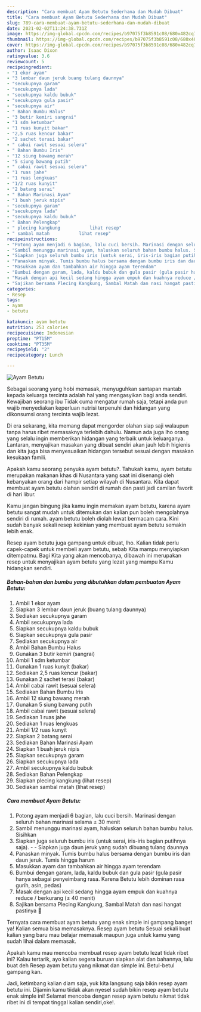 ```yaml
---
description: "Cara membuat Ayam Betutu Sederhana dan Mudah Dibuat"
title: "Cara membuat Ayam Betutu Sederhana dan Mudah Dibuat"
slug: 789-cara-membuat-ayam-betutu-sederhana-dan-mudah-dibuat
date: 2021-02-02T11:24:38.731Z
image: https://img-global.cpcdn.com/recipes/b97075f3b8591c08/680x482cq70/ayam-betutu-foto-resep-utama.jpg
thumbnail: https://img-global.cpcdn.com/recipes/b97075f3b8591c08/680x482cq70/ayam-betutu-foto-resep-utama.jpg
cover: https://img-global.cpcdn.com/recipes/b97075f3b8591c08/680x482cq70/ayam-betutu-foto-resep-utama.jpg
author: Isaac Dixon
ratingvalue: 3.6
reviewcount: 5
recipeingredient:
- "1 ekor ayam"
- "3 lembar daun jeruk buang tulang daunnya"
- "secukupnya garam"
- "secukupnya lada"
- "secukupnya kaldu bubuk"
- "secukupnya gula pasir"
- "secukupnya air"
- " Bahan Bumbu Halus"
- "3 butir kemiri sangrai"
- "1 sdm ketumbar"
- "1 ruas kunyit bakar"
- "2,5 ruas kencur bakar"
- "2 sachet terasi bakar"
- " cabai rawit sesuai selera"
- " Bahan Bumbu Iris"
- "12 siung bawang merah"
- "5 siung bawang putih"
- " cabai rawit sesuai selera"
- "1 ruas jahe"
- "1 ruas lengkuas"
- "1/2 ruas kunyit"
- "2 batang serai"
- " Bahan Marinasi Ayam"
- "1 buah jeruk nipis"
- "secukupnya garam"
- "secukupnya lada"
- "secukupnya kaldu bubuk"
- " Bahan Pelengkap"
- " plecing kangkung           lihat resep"
- " sambal matah           lihat resep"
recipeinstructions:
- "Potong ayam menjadi 6 bagian, lalu cuci bersih. Marinasi dengan seluruh bahan marinasi selama ± 30 menit"
- "Sambil menunggu marinasi ayam, haluskan seluruh bahan bumbu halus. Sisihkan"
- "Siapkan juga seluruh bumbu iris (untuk serai, iris-iris bagian putihnya saja).  Siapkan juga daun jeruk yang sudah dibuang tulang daunnya"
- "Panaskan minyak. Tumis bumbu halus bersama dengan bumbu iris dan daun jeruk. Tumis hingga harum"
- "Masukkan ayam dan tambahkan air hingga ayam terendam"
- "Bumbui dengan garam, lada, kaldu bubuk dan gula pasir (gula pasir hanya sebagai penyeimbang rasa. Karena Betutu lebih dominan rasa gurih, asin, pedas)"
- "Masak dengan api kecil sedang hingga ayam empuk dan kuahnya reduce / berkurang (± 40 menit)"
- "Sajikan bersama Plecing Kangkung, Sambal Matah dan nasi hangat pastinya 🤭"
categories:
- Resep
tags:
- ayam
- betutu

katakunci: ayam betutu 
nutrition: 253 calories
recipecuisine: Indonesian
preptime: "PT15M"
cooktime: "PT35M"
recipeyield: "2"
recipecategory: Lunch

---
```



![Ayam Betutu](https://img-global.cpcdn.com/recipes/b97075f3b8591c08/680x482cq70/ayam-betutu-foto-resep-utama.jpg)

Sebagai seorang yang hobi memasak, menyuguhkan santapan mantab kepada keluarga tercinta adalah hal yang mengasyikan bagi anda sendiri. Kewajiban seorang ibu Tidak cuma mengatur rumah saja, tetapi anda pun wajib menyediakan keperluan nutrisi terpenuhi dan hidangan yang dikonsumsi orang tercinta wajib lezat.

Di era  sekarang, kita memang dapat mengorder olahan siap saji walaupun tanpa harus ribet memasaknya terlebih dahulu. Namun ada juga lho orang yang selalu ingin memberikan hidangan yang terbaik untuk keluarganya. Lantaran, menyajikan masakan yang dibuat sendiri akan jauh lebih higienis dan kita juga bisa menyesuaikan hidangan tersebut sesuai dengan masakan kesukaan famili. 



Apakah kamu seorang penyuka ayam betutu?. Tahukah kamu, ayam betutu merupakan makanan khas di Nusantara yang saat ini disenangi oleh kebanyakan orang dari hampir setiap wilayah di Nusantara. Kita dapat membuat ayam betutu olahan sendiri di rumah dan pasti jadi camilan favorit di hari libur.

Kamu jangan bingung jika kamu ingin memakan ayam betutu, karena ayam betutu sangat mudah untuk ditemukan dan kalian pun boleh mengolahnya sendiri di rumah. ayam betutu boleh diolah lewat bermacam cara. Kini sudah banyak sekali resep kekinian yang membuat ayam betutu semakin lebih enak.

Resep ayam betutu juga gampang untuk dibuat, lho. Kalian tidak perlu capek-capek untuk membeli ayam betutu, sebab Kita mampu menyiapkan ditempatmu. Bagi Kita yang akan mencobanya, dibawah ini merupakan resep untuk menyajikan ayam betutu yang lezat yang mampu Kamu hidangkan sendiri.

<!--inarticleads1-->

##### Bahan-bahan dan bumbu yang dibutuhkan dalam pembuatan Ayam Betutu:

1. Ambil 1 ekor ayam
1. Siapkan 3 lembar daun jeruk (buang tulang daunnya)
1. Sediakan secukupnya garam
1. Ambil secukupnya lada
1. Siapkan secukupnya kaldu bubuk
1. Siapkan secukupnya gula pasir
1. Sediakan secukupnya air
1. Ambil  Bahan Bumbu Halus
1. Gunakan 3 butir kemiri (sangrai)
1. Ambil 1 sdm ketumbar
1. Gunakan 1 ruas kunyit (bakar)
1. Sediakan 2,5 ruas kencur (bakar)
1. Gunakan 2 sachet terasi (bakar)
1. Ambil  cabai rawit (sesuai selera)
1. Sediakan  Bahan Bumbu Iris
1. Ambil 12 siung bawang merah
1. Gunakan 5 siung bawang putih
1. Ambil  cabai rawit (sesuai selera)
1. Sediakan 1 ruas jahe
1. Sediakan 1 ruas lengkuas
1. Ambil 1/2 ruas kunyit
1. Siapkan 2 batang serai
1. Sediakan  Bahan Marinasi Ayam
1. Siapkan 1 buah jeruk nipis
1. Siapkan secukupnya garam
1. Siapkan secukupnya lada
1. Ambil secukupnya kaldu bubuk
1. Sediakan  Bahan Pelengkap
1. Siapkan  plecing kangkung           (lihat resep)
1. Sediakan  sambal matah           (lihat resep)




<!--inarticleads2-->

##### Cara membuat Ayam Betutu:

1. Potong ayam menjadi 6 bagian, lalu cuci bersih. Marinasi dengan seluruh bahan marinasi selama ± 30 menit
1. Sambil menunggu marinasi ayam, haluskan seluruh bahan bumbu halus. Sisihkan
1. Siapkan juga seluruh bumbu iris (untuk serai, iris-iris bagian putihnya saja). -  - Siapkan juga daun jeruk yang sudah dibuang tulang daunnya
1. Panaskan minyak. Tumis bumbu halus bersama dengan bumbu iris dan daun jeruk. Tumis hingga harum
1. Masukkan ayam dan tambahkan air hingga ayam terendam
1. Bumbui dengan garam, lada, kaldu bubuk dan gula pasir (gula pasir hanya sebagai penyeimbang rasa. Karena Betutu lebih dominan rasa gurih, asin, pedas)
1. Masak dengan api kecil sedang hingga ayam empuk dan kuahnya reduce / berkurang (± 40 menit)
1. Sajikan bersama Plecing Kangkung, Sambal Matah dan nasi hangat pastinya 🤭




Ternyata cara membuat ayam betutu yang enak simple ini gampang banget ya! Kalian semua bisa memasaknya. Resep ayam betutu Sesuai sekali buat kalian yang baru mau belajar memasak maupun juga untuk kamu yang sudah lihai dalam memasak.

Apakah kamu mau mencoba membuat resep ayam betutu lezat tidak ribet ini? Kalau tertarik, ayo kalian segera buruan siapkan alat dan bahannya, lalu buat deh Resep ayam betutu yang nikmat dan simple ini. Betul-betul gampang kan. 

Jadi, ketimbang kalian diam saja, yuk kita langsung saja bikin resep ayam betutu ini. Dijamin kamu tiidak akan nyesel sudah bikin resep ayam betutu enak simple ini! Selamat mencoba dengan resep ayam betutu nikmat tidak ribet ini di tempat tinggal kalian sendiri,oke!.

